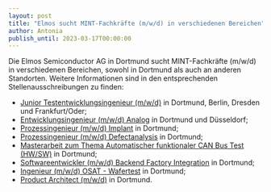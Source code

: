 ```yaml
---
layout: post
title: "Elmos sucht MINT-Fachkräfte (m/w/d) in verschiedenen Bereichen"
author: Antonia
publish_until: 2023-03-17T00:00:00
---
```


Die  Elmos Semiconductor AG in Dortmund sucht MINT-Fachkräfte (m/w/d) in verschiedenen Bereichen, sowohl in Dortmund als auch an anderen Standorten. 
Weitere Informationen sind in den entsprechenden Stellenausschreibungen zu finden: 

* [Junior Testentwicklungsingenieur (m/w/d)](/dokumente/ausschreibungen_jobboerse/2022-03-17-ElmosJunTestentwIng.pdf) in Dortmund, Berlin, Dresden und Frankfurt/Oder;
* [Entwicklungsingenieur (m/w/d) Analog](/dokumente/ausschreibungen_jobboerse/2022-03-17-ElmosEntwIng.pdf) in Dortmund und Düsseldorf;
* [Prozessingenieur (m/w/d) Implant](/dokumente/ausschreibungen_jobboerse/2022-03-17-ElmosProIngImp.pdf) in Dortmund;
* [Prozessingenieur (m/w/d) Defectanalysis](/dokumente/ausschreibungen_jobboerse/2022-03-17-ElmosProIngDef.pdf) in Dortmund;
* [Masterarbeit zum Thema Automatischer funktionaler CAN Bus Test (HW/SW)](/dokumente/ausschreibungen_jobboerse/2022-03-17-ElmosAbschlArb.pdf) in Dortmund; 
* [Softwareentwickler (m/w/d) Backend Factory Integration](/dokumente/ausschreibungen_jobboerse/2022-03-17-ElmosSWentw.pdf) in Dortmund;
* [Ingenieur (m/w/d) OSAT - Wafertest](/dokumente/ausschreibungen_jobboerse/2022-03-17-ElmosIngOsat.pdf) in Dortmund;  
* [Product Architect (m/w/d)](/dokumente/ausschreibungen_jobboerse/2022-03-17-ElmosProArch.pdf) in Dortmund. 
